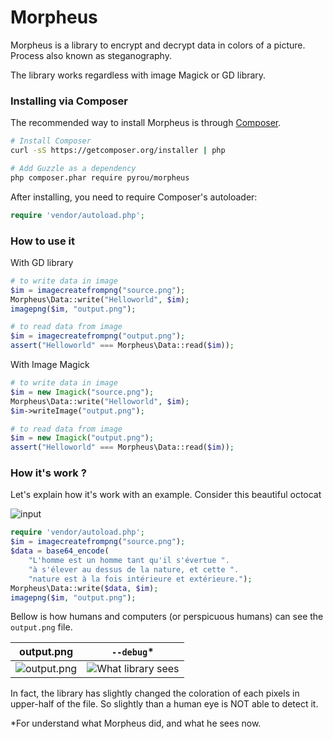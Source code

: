 # Morpheus

Morpheus is a library to encrypt and decrypt data in colors of a picture. Process also known as steganography.

The library works regardless with image Magick or GD library. 

### Installing via Composer

The recommended way to install Morpheus is through [Composer](http://getcomposer.org).

```bash
# Install Composer
curl -sS https://getcomposer.org/installer | php

# Add Guzzle as a dependency
php composer.phar require pyrou/morpheus
```

After installing, you need to require Composer's autoloader:

```php
require 'vendor/autoload.php';
```
### How to use it

With GD library

```php 
# to write data in image
$im = imagecreatefrompng("source.png");
Morpheus\Data::write("Helloworld", $im);
imagepng($im, "output.png");

# to read data from image
$im = imagecreatefrompng("output.png");
assert("Helloworld" === Morpheus\Data::read($im));

```

With Image Magick

```php 
# to write data in image
$im = new Imagick("source.png");
Morpheus\Data::write("Helloworld", $im);
$im->writeImage("output.png");

# to read data from image
$im = new Imagick("output.png");
assert("Helloworld" === Morpheus\Data::read($im));

```

### How it's work ?

Let's explain how it's work with an example. Consider this beautiful octocat

![input](https://raw.githubusercontent.com/pyrou/Morpheus/master/docs/example.png)

```php 
require 'vendor/autoload.php';
$im = imagecreatefrompng("source.png");
$data = base64_encode(
	"L'homme est un homme tant qu'il s'évertue ".
	"à s'élever au dessus de la nature, et cette ".
	"nature est à la fois intérieure et extérieure.");
Morpheus\Data::write($data, $im);
imagepng($im, "output.png");
```

Bellow is how humans and computers (or perspicuous humans) can see the `output.png` file.

| output.png | `--debug`* |
| --- | --- |
| ![output.png](https://raw.githubusercontent.com/pyrou/Morpheus/master/docs/output@3x.png) | ![What library sees](https://raw.githubusercontent.com/pyrou/Morpheus/master/docs/whatLibrarySees@3x.png) |

In fact, the library has slightly changed the coloration of each pixels in upper-half of the file. So slightly than a human eye is NOT able to detect it.

*For understand what Morpheus did, and what he sees now.
